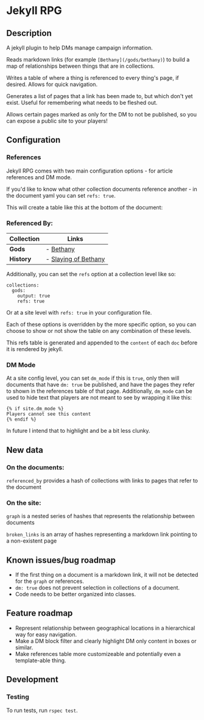 # Jekyll RPG

## Description

A jekyll plugin to help DMs manage campaign information.

Reads markdown links (for example `[Bethany](/gods/bethany)`) to build a map of relationships between things that are in collections.

Writes a table of where a thing is referenced to every thing's page, if desired.  Allows for quick navigation.

Generates a list of pages that a link has been made to, but which don't yet exist.  Useful for remembering what needs to be fleshed out.

Allows certain pages marked as only for the DM to not be published, so you can expose a public site to your players!

## Configuration

### References

Jekyll RPG comes with two main configuration options - for article references and DM mode.

If you'd like to know what other collection documents reference another - in the document yaml you can set `refs: true`.

This will create a table like this at the bottom of the document:

### Referenced By:
|**Collection** | **Links**                  |
|---------------|----------------------------|
|**Gods**       | - [Bethany](/#)            |
|**History**    | - [Slaying of Bethany](/#) |

Additionally, you can set the `refs` option at a collection level like so:

```
collections:
  gods:
    output: true
    refs: true
```

Or at a site level with `refs: true` in your configuration file.

Each of these options is overridden by the more specific option, so you can choose to show or not show the table on any combination of these levels.

This refs table is generated and appended to the `content` of each `doc` before it is rendered by jekyll.

### DM Mode

At a site config level, you can set `dm_mode` if this is `true`, only then will documents that have `dm: true` be published, and have the pages they refer to shown in the references table of that page.  Additionally, `dm_mode` can be used to hide text that players are not meant to see by wrapping it like this:

```
{% if site.dm_mode %}
Players cannot see this content
{% endif %}
```

In future I intend that to highlight and be a bit less clunky.

## New data

### On the documents:

`referenced_by` provides a hash of collections with links to pages that refer to the document

### On the site:

`graph` is a nested series of hashes that represents the relationship between documents

`broken_links` is an array of hashes representing a markdown link pointing to a non-existent page

## Known issues/bug roadmap

* If the first thing on a document is a markdown link, it will not be detected for the `graph` or references.
* `dm: true` does not prevent selection in collections of a document.
* Code needs to be better organized into classes.

## Feature roadmap

* Represent relationship between geographical locations in a hierarchical way for easy navigation.
* Make a DM block filter and clearly highlight DM only content in boxes or similar.
* Make references table more customizeable and potentially even a template-able thing.

## Development

### Testing

To run tests, run `rspec test`.
